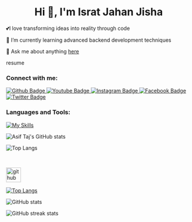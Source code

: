 <h1 align="center">Hi 👋, I'm Israt Jahan Jisha </h1>
<p>💕I love transforming ideas into reality through code</p>
<p>🔰 I’m currently learning advanced backend development techniques</p>
<p>💬 Ask me about anything <a href="www.linkedin.com/in/israt-jahan-jisha" class="text-blue-500">here</a></p>
<p📧 How to reach me: isratjahanfci@gmail.com</p>
<p📄 Check Out My <a href="" class="text-blue-500">resume</a></p>

  
### Connect with me:
<div id="badges">
  <a href="https://github.com/axiftaj">
    <img src="https://img.shields.io/badge/Github-white?style=for-the-badge&logo=Github&logoColor=black" alt="Github Badge"/>
  </a>
  <a href="https://www.youtube.com/channel/UCzvRaprYPhvAplMK36Gu0kw">
    <img src="https://img.shields.io/badge/YouTube-red?style=for-the-badge&logo=youtube&logoColor=white" alt="Youtube Badge"/>
  </a>
   <a href="https://www.instagram.com/axif_taj">
    <img src="https://img.shields.io/badge/Instagram-purple?style=for-the-badge&logo=instagram&logoColor=white" alt="Instagram Badge"/>
  </a>
   <a href="https://fb.com/aaxiftaj">
    <img src="https://img.shields.io/badge/Facebook-blue?style=for-the-badge&logo=facebook&logoColor=white" alt="Facebook Badge"/>
  </a>
   <a href="https://twitter.com/axiftaj">
    <img src="https://img.shields.io/badge/Twitter-blue?style=for-the-badge&logo=twitter&logoColor=white" alt="Twitter Badge"/>
  </a>
</div>

### Languages and Tools:
[![My Skills](https://skillicons.dev/icons?i=flutter,dart,firebase,github,git,postman,figma,xd&perline=5)](https://skillicons.dev)

![Asif Taj's GitHub stats](https://github-readme-stats.vercel.app/api?username=axiftaj&show_icons=true&theme=dark)

![Top Langs](https://github-readme-stats.vercel.app/api/top-langs/?username=axiftaj&theme=dark)


<br>




[<img src='https://cdn.jsdelivr.net/npm/simple-icons@3.0.1/icons/github.svg' alt='github' height='40'>](https://github.com/israt83)  

[![Top Langs](https://github-readme-stats.vercel.app/api/top-langs/?username=israt83)](https://github.com/anuraghazra/github-readme-stats)

![GitHub stats](https://github-readme-stats.vercel.app/api?username=israt83&show_icons=true)  

![GitHub streak stats](https://streak-stats.demolab.com/?user=israt83)  

